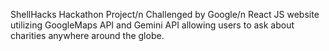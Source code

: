 ShellHacks Hackathon Project/n
Challenged by Google/n
React JS website utilizing GoogleMaps API and Gemini API allowing users to ask about charities anywhere around the globe.
